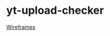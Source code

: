 # yt-upload-checker

[Wireframes](https://www.figma.com/file/xbk8HJ0s5oRxun2zAggtBE/Untitled?node-id=0%3A1)